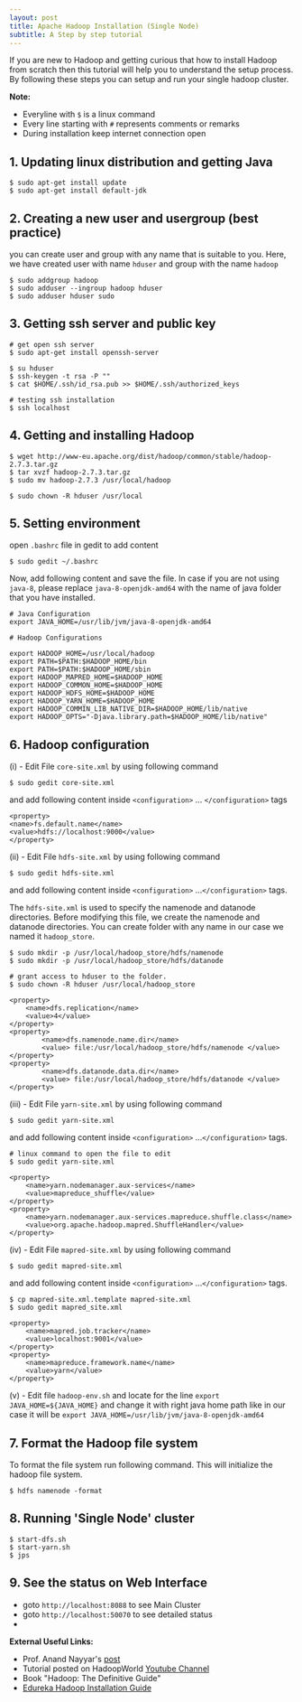 ```yaml
---
layout: post
title: Apache Hadoop Installation (Single Node)
subtitle: A Step by step tutorial
---
```



If you are new to Hadoop and getting curious that how to install Hadoop from scratch then this tutorial will help you to understand the setup process. By following these steps you can setup and run your single hadoop cluster. 


**Note:**
* Everyline with `$` is a linux command
* Every line starting with `#` represents comments or remarks
* During installation keep internet connection open

## 1. Updating linux distribution and getting Java

```
$ sudo apt-get install update
$ sudo apt-get install default-jdk
```

## 2. Creating a new user and usergroup (best practice)
you can create user and group with any name that is suitable to you. Here, we have created user with name `hduser` and group with the name `hadoop`

```
$ sudo addgroup hadoop
$ sudo adduser --ingroup hadoop hduser
$ sudo adduser hduser sudo
```

## 3. Getting ssh server and public key

```
# get open ssh server
$ sudo apt-get install openssh-server

$ su hduser
$ ssh-keygen -t rsa -P ""
$ cat $HOME/.ssh/id_rsa.pub >> $HOME/.ssh/authorized_keys

# testing ssh installation
$ ssh localhost
```

## 4. Getting and installing Hadoop

```
$ wget http://www-eu.apache.org/dist/hadoop/common/stable/hadoop-2.7.3.tar.gz
$ tar xvzf hadoop-2.7.3.tar.gz
$ sudo mv hadoop-2.7.3 /usr/local/hadoop

$ sudo chown -R hduser /usr/local
```

## 5. Setting environment
open `.bashrc` file in gedit to add content

```
$ sudo gedit ~/.bashrc
```

Now, add following content and save the file. In case if you are not using `java-8`, please replace `java-8-openjdk-amd64` with the name of java folder that you have installed.

```
# Java Configuration
export JAVA_HOME=/usr/lib/jvm/java-8-openjdk-amd64

# Hadoop Configurations

export HADOOP_HOME=/usr/local/hadoop
export PATH=$PATH:$HADOOP_HOME/bin
export PATH=$PATH:$HADOOP_HOME/sbin
export HADOOP_MAPRED_HOME=$HADOOP_HOME
export HADOOP_COMMON_HOME=$HADOOP_HOME
export HADOOP_HDFS_HOME=$HADOOP_HOME
export HADOOP_YARN_HOME=$HADOOP_HOME
export HADOOP_COMMIN_LIB_NATIVE_DIR=$HADOOP_HOME/lib/native
export HADOOP_OPTS="-Djava.library.path=$HADOOP_HOME/lib/native"
```

## 6. Hadoop configuration

(i) - Edit File `core-site.xml` by using following command

```
$ sudo gedit core-site.xml
```
and add following content inside `<configuration>` ... `</configuration>` tags

```
<property>
<name>fs.default.name</name>
<value>hdfs://localhost:9000</value>
</property>
```

(ii) - Edit File `hdfs-site.xml` by using following command

```
$ sudo gedit hdfs-site.xml
```

and add following content inside `<configuration>` ...`</configuration>` tags.

The `hdfs-site.xml` is used to specify the namenode and datanode directories. Before modifying this file, we create the namenode and datanode directories. You can create folder with any name in our case we named it `hadoop_store`.

```
$ sudo mkdir -p /usr/local/hadoop_store/hdfs/namenode
$ sudo mkdir -p /usr/local/hadoop_store/hdfs/datanode

# grant access to hduser to the folder.
$ sudo chown -R hduser /usr/local/hadoop_store
```

```
<property>
    <name>dfs.replication</name>
    <value>4</value>
</property>
<property>
        <name>dfs.namenode.name.dir</name>
        <value> file:/usr/local/hadoop_store/hdfs/namenode </value>
</property>
<property>
        <name>dfs.datanode.data.dir</name>
        <value> file:/usr/local/hadoop_store/hdfs/datanode </value>
</property>
```
(iii) - Edit File `yarn-site.xml` by using following command

```
$ sudo gedit yarn-site.xml
```

and add following content inside `<configuration>` ...`</configuration>` tags.

```
# linux command to open the file to edit
$ sudo gedit yarn-site.xml
```

```
<property>
    <name>yarn.nodemanager.aux-services</name>
    <value>mapreduce_shuffle</value>
</property>
<property>
    <name>yarn.nodemanager.aux-services.mapreduce.shuffle.class</name>
    <value>org.apache.hadoop.mapred.ShuffleHandler</value>
</property>
```

(iv) - Edit File `mapred-site.xml` by using following command

```
$ sudo gedit mapred-site.xml
```

and add following content inside `<configuration>` ...`</configuration>` tags.

```
$ cp mapred-site.xml.template mapred-site.xml
$ sudo gedit mapred_site.xml
```

```
<property>
    <name>mapred.job.tracker</name>
    <value>localhost:9001</value>
</property>
<property>
    <name>mapreduce.framework.name</name>
    <value>yarn</value>
</property>
```

(v) - Edit file `hadoop-env.sh` and locate for the line `export JAVA_HOME=${JAVA_HOME}` and change it with right java home path like in our case it will be `export JAVA_HOME=/usr/lib/jvm/java-8-openjdk-amd64` 

## 7. Format the Hadoop file system

To format the file system run following command. This will initialize the hadoop file system.

```
$ hdfs namenode -format
```

## 8. Running 'Single Node' cluster

```
$ start-dfs.sh
$ start-yarn.sh
$ jps
```

## 9. See the status on Web Interface

* goto `http://localhost:8088` to see Main Cluster
* goto `http://localhost:50070` to see detailed status
* 
 
**External Useful Links:**

* Prof. Anand Nayyar's  [post](https://www.facebook.com/expertresearcher/posts/1630329467227609)
* Tutorial posted on HadoopWorld [Youtube Channel](https://www.youtube.com/watch?v=YY8QL25KCOg) 
* Book "Hadoop: The Definitive Guide"
* [Edureka Hadoop Installation Guide](http://www.edureka.co/app/webroot/img/source_code/gzw/module_1388139836.pdf)

